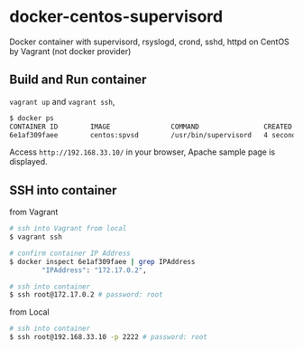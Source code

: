 docker-centos-supervisord
==============

Docker container with supervisord, rsyslogd, crond, sshd, httpd on CentOS by Vagrant (not docker provider)

## Build and Run container

```vagrant up``` and ```vagrant ssh```,

```bash
$ docker ps
CONTAINER ID        IMAGE               COMMAND                CREATED             STATUS              PORTS                                      NAMES
6e1af309faee        centos:spvsd        /usr/bin/supervisord   4 seconds ago       Up 3 seconds        0.0.0.0:80->80/tcp, 0.0.0.0:2222->22/tcp   kickass_mccarthy
```

Access ```http://192.168.33.10/``` in your browser, Apache sample page is displayed.

## SSH into container

from Vagrant

```bash
# ssh into Vagrant from local
$ vagrant ssh

# confirm container IP Address
$ docker inspect 6e1af309faee | grep IPAddress
        "IPAddress": "172.17.0.2",

# ssh into container
$ ssh root@172.17.0.2 # password: root
```

from Local

```bash
# ssh into container
$ ssh root@192.168.33.10 -p 2222 # password: root
```

